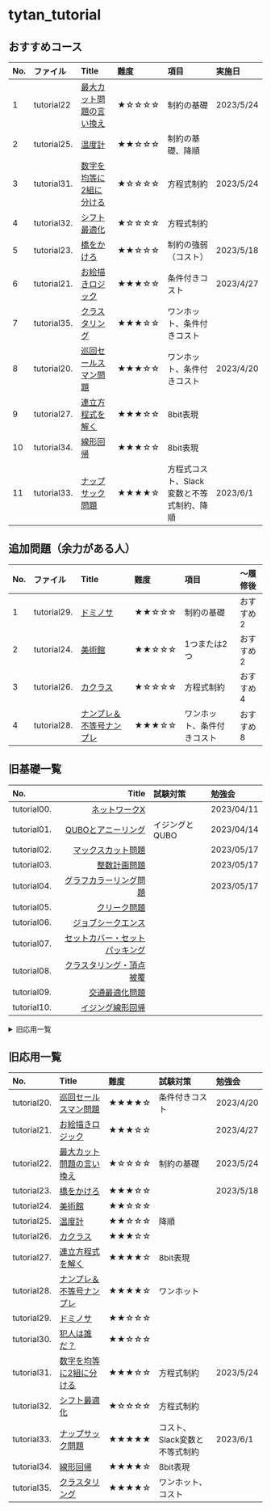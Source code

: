 # tytan_tutorial


## おすすめコース
|No.|ファイル|Title|難度|項目|実施日|
|:--|:--|:--|:--|:--|:--|
|1|tutorial22|<a href="tutorial/tutorial22_最大カット問題の言い換え.ipynb">最大カット問題の言い換え</a>|★☆☆☆☆|制約の基礎|2023/5/24|
|2|tutorial25.|<a href="tutorial/tutorial25_温度計.ipynb">温度計</a>|★★☆☆☆|制約の基礎、降順||
|3|tutorial31.|<a href="tutorial/tutorial31_数字を均等に2組に分ける.ipynb">数字を均等に2組に分ける</a>|★☆☆☆☆|方程式制約|2023/5/24|
|4|tutorial32.|<a href="tutorial/tutorial32_シフト最適化.ipynb">シフト最適化</a>|★☆☆☆☆|方程式制約||
|5|tutorial23.|<a href="tutorial/tutorial23_橋をかけろ.ipynb">橋をかけろ</a>|★★☆☆☆|制約の強弱（コスト）|2023/5/18|
|6|tutorial21.|<a href="tutorial/tutorial21_お絵かきロジック.ipynb">お絵描きロジック</a>|★★★☆☆|条件付きコスト|2023/4/27|
|7|tutorial35.|<a href="tutorial/tutorial35_クラスタリング.ipynb">クラスタリング</a>|★★★☆☆|ワンホット、条件付きコスト||
|8|tutorial20.|<a href="tutorial/tutorial20_巡回セールスマン問題.ipynb">巡回セールスマン問題</a>|★★★☆☆|ワンホット、条件付きコスト|2023/4/20|
|9|tutorial27.|<a href="tutorial/tutorial27_連立方程式を解く.ipynb">連立方程式を解く</a>|★★★☆☆|8bit表現||
|10|tutorial34.|<a href="tutorial/tutorial34_線形回帰.ipynb">線形回帰</a>|★★★☆☆|8bit表現||
|11|tutorial33.|<a href="tutorial/tutorial33_ナップサック問題.ipynb">ナップサック問題</a>|★★★★☆|方程式コスト、Slack変数と不等式制約、降順|2023/6/1|

## 追加問題（余力がある人）
|No.|ファイル|Title|難度|項目|～履修後|
|:--|:--|:--|:--|:--|:--|
|1|tutorial29.|<a href="tutorial/tutorial29_ドミノサ.ipynb">ドミノサ</a>|★★☆☆☆|制約の基礎|おすすめ2|
|2|tutorial24.|<a href="tutorial/tutorial24_美術館.ipynb">美術館</a>|★★☆☆☆|1つまたは2つ|おすすめ2|
|3|tutorial26.|<a href="tutorial/tutorial26_カクラス.ipynb">カクラス</a>|★☆☆☆☆|方程式制約|おすすめ4|
|4|tutorial28.|<a href="tutorial/tutorial28_ナンプレ＆不等号ナンプレ.ipynb">ナンプレ＆不等号ナンプレ</a>|★★★☆☆|ワンホット、条件付きコスト|おすすめ8|

## 旧基礎一覧
|No.|Title|試験対策|勉強会|
|:--|--:|:--|:--|
|tutorial00.|<a href="tutorial/tutorial00_networkx.ipynb">ネットワークX</a>||2023/04/11|
|tutorial01.|<a href="tutorial/tutorial01_qubo.ipynb">QUBOとアニーリング</a>|イジングとQUBO|2023/04/14|
|tutorial02.|<a href="tutorial/tutorial02_maxcut.ipynb">マックスカット問題</a>||2023/05/17|
|tutorial03.|<a href="tutorial/tutorial03_bil.ipynb">整数計画問題</a>||2023/05/17|
|tutorial04.|<a href="tutorial/tutorial04_graphcoloring.ipynb">グラフカラーリング問題</a>||2023/05/17|
|tutorial05.|<a href="tutorial/tutorial05_cliques.ipynb">クリーク問題</a>|||
|tutorial06.|<a href="tutorial/tutorial06_job_sequencing_problem.ipynb">ジョブシークエンス</a>|||
|tutorial07.|<a href="tutorial/tutorial07_setcover_setpacking.ipynb">セットカバー・セットパッキング</a>|||
|tutorial08.|<a href="tutorial/tutorial08_clustering_vertex_cover.ipynb">クラスタリング・頂点被覆</a>|||
|tutorial09.|<a href="tutorial/tutorial09_trafficflow_optimization.ipynb">交通最適化問題</a>|||
|tutorial10.|<a href="tutorial/tutorial10_liner_reg.ipynb">イジング線形回帰</a>|||


<details>
<summary>旧応用一覧</summary>

tutorial20.<a href="tutorial/tutorial20_巡回セールスマン問題.ipynb">巡回セールスマン問題</a><br>
tutorial21.<a href="tutorial/tutorial21_お絵かきロジック.ipynb">お絵描きロジック</a><br>
tutorial22.<a href="tutorial/tutorial22_最大カット問題の言い換え.ipynb">最大カット問題の言い換え</a><br>
tutorial23.<a href="tutorial/tutorial23_橋をかけろ.ipynb">橋をかけろ</a><br>
tutorial24.<a href="tutorial/tutorial24_美術館.ipynb">美術館</a><br>
tutorial25.<a href="tutorial/tutorial25_温度計.ipynb">温度計</a><br>
tutorial26.<a href="tutorial/tutorial26_カクラス.ipynb">カクラス</a><br>
tutorial27.<a href="tutorial/tutorial27_連立方程式を解く.ipynb">連立方程式を解く</a><br>
tutorial28.<a href="tutorial/tutorial28_ナンプレ＆不等号ナンプレ.ipynb">ナンプレ＆不等号ナンプレ</a><br>
tutorial29.<a href="tutorial/tutorial29_ドミノサ.ipynb">ドミノサ</a><br>
tutorial30.<a href="tutorial/tutorial30_犯人は誰だ？.ipynb">犯人は誰だ？</a> ※ボツ<br>
tutorial31.<a href="tutorial/tutorial31_数字を均等に2組に分ける.ipynb">数字を均等に2組に分ける</a><br>
tutorial32.<a href="tutorial/tutorial32_シフト最適化.ipynb">シフト最適化</a><br>
tutorial33.<a href="tutorial/tutorial33_ナップサック問題.ipynb">ナップサック問題</a><br>
tutorial34.<a href="tutorial/tutorial34_線形回帰.ipynb">線形回帰</a><br>
tutorial35.<a href="tutorial/tutorial35_クラスタリング.ipynb">クラスタリング</a><br>

</details>

## 旧応用一覧
|No.|Title|難度|試験対策|勉強会|
|:--|:--|:--|:--|:--|
|tutorial20.|<a href="tutorial/tutorial20_巡回セールスマン問題.ipynb">巡回セールスマン問題</a>|★★★★☆|条件付きコスト|2023/4/20|
|tutorial21.|<a href="tutorial/tutorial21_お絵かきロジック.ipynb">お絵描きロジック</a>|★★★☆☆||2023/4/27|
|tutorial22.|<a href="tutorial/tutorial22_最大カット問題の言い換え.ipynb">最大カット問題の言い換え</a>|★☆☆☆☆|制約の基礎|2023/5/24|
|tutorial23.|<a href="tutorial/tutorial23_橋をかけろ.ipynb">橋をかけろ</a>|★★★☆☆||2023/5/18|
|tutorial24.|<a href="tutorial/tutorial24_美術館.ipynb">美術館</a>|★★☆☆☆|||
|tutorial25.|<a href="tutorial/tutorial25_温度計.ipynb">温度計</a>|★★☆☆☆|降順||
|tutorial26.|<a href="tutorial/tutorial26_カクラス.ipynb">カクラス</a>|★★★☆☆|||
|tutorial27.|<a href="tutorial/tutorial27_連立方程式を解く.ipynb">連立方程式を解く</a>|★★★★☆|8bit表現||
|tutorial28.|<a href="tutorial/tutorial28_ナンプレ＆不等号ナンプレ.ipynb">ナンプレ＆不等号ナンプレ</a>|★★★★☆|ワンホット||
|tutorial29.|<a href="tutorial/tutorial29_ドミノサ.ipynb">ドミノサ</a>|★★☆☆☆|||
|tutorial30.|<a href="tutorial/tutorial30_犯人は誰だ？.ipynb">犯人は誰だ？</a>|★★☆☆☆|||
|tutorial31.|<a href="tutorial/tutorial31_数字を均等に2組に分ける.ipynb">数字を均等に2組に分ける</a>|★★★☆☆|方程式制約|2023/5/24|
|tutorial32.|<a href="tutorial/tutorial32_シフト最適化.ipynb">シフト最適化</a>|★☆☆☆☆|方程式制約||
|tutorial33.|<a href="tutorial/tutorial33_ナップサック問題.ipynb">ナップサック問題</a>|★★★★★|コスト、Slack変数と不等式制約|2023/6/1|
|tutorial34.|<a href="tutorial/tutorial34_線形回帰.ipynb">線形回帰</a>|★★★★☆|8bit表現||
|tutorial35.|<a href="tutorial/tutorial35_クラスタリング.ipynb">クラスタリング</a>|★★★★☆|ワンホット、コスト||


